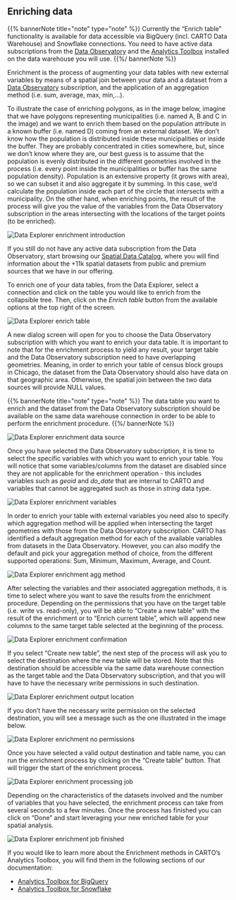 ## Enriching data

{{% bannerNote title="note" type="note" %}}
Currently the “Enrich table” functionality is available for data accessible via BigQuery (incl. CARTO Data Warehouse) and Snowflake connections. You need to have active data subscriptions from the [Data Observatory](/data-observatory/overview/getting-started/) and the [Analytics Toolbox](/analytics-toolbox/about-the-analytics-toolbox/) installed on the data warehouse you will use. 
{{%/ bannerNote %}}

Enrichment is the process of augmenting your data tables with new external variables by means of a spatial join between your data and a dataset from a [Data Observatory](/data-observatory/overview/getting-started/) subscription, and the application of an aggregation method (i.e. sum, average, max, min,...). 

To illustrate the case of enriching polygons, as in the image below, imagine that we have polygons representing municipalities (i.e. named A, B and C in the image) and we want to enrich them based on the population attribute in a known buffer (i.e. named D) coming from an external dataset. We don’t know how the population is distributed inside these municipalities or inside the buffer. They are probably concentrated in cities somewhere, but, since we don’t know where they are, our best guess is to assume that the population is evenly distributed in the different geometries involved in the process (i.e. every point inside the municipalities or buffer has the same population density). Population is an extensive property (it grows with area), so we can subset it and also aggregate it by summing. In this case, we’d calculate the population inside each part of the circle that intersects with a municipality. On the other hand, when enriching points, the result of the process will give you the value of the variables from the Data Observatory subscription in the areas intersecting with the locations of the target points (to be enriched). 

![Data Explorer enrichment introduction](/img/cloud-native-workspace/data-explorer/de_enrichment_introduction.png)

<!-- ![Data Explorer enrichment introduction](/img/cloud-native-workspace/data-explorer/de_enrichment_introduction.png) -->

If you still do not have any active data subscription from the Data Observatory, start browsing our [Spatial Data Catalog](https://carto.com/spatial-data-catalog/browser/), where you will find information about the +11k spatial datasets from public and premium sources that we have in our offering.   

To enrich one of your data tables, from the Data Explorer, select a connection and click on the table you would like to enrich from the collapsible tree. Then, click on the *Enrich table* button from the available options at the top right of the screen.  

![Data Explorer enrich table](/img/cloud-native-workspace/data-explorer/de_enrich_table.png)

A new dialog screen will open for you to choose the Data Observatory subscription with which you want to enrich your data table. It is important to note that for the enrichment process to yield any result, your target table and the Data Observatory subscription need to have overlapping geometries. Meaning, in order to enrich your table of census block groups in Chicago, the dataset from the Data Observatory should also have data on that geographic area. Otherwise, the spatial join between the two data sources will provide NULL values.   

{{% bannerNote title="note" type="note" %}}
The data table you want to enrich and the dataset from the Data Observatory subscription should be available on the same data warehouse connection in order to be able to perform the enrichment procedure.
{{%/ bannerNote %}}

![Data Explorer enrichment data source](/img/cloud-native-workspace/data-explorer/de_enrichment_datasource.png)

Once you have selected the Data Observatory subscription, it is time to select the specific variables with which you want to enrich your table. You will notice that some variables/columns from the dataset are disabled since they are not applicable for the enrichment operation - this includes variables such as *geoid* and *do_date* that are internal to CARTO and variables that cannot be aggregated such as those in *string* data type. 

![Data Explorer enrichment variables](/img/cloud-native-workspace/data-explorer/de_enrichment_variabless.png)

In order to enrich your table with external variables you need also to specify which aggregation method will be applied when intersecting the target geometries with those from the Data Observatory subscription. CARTO has identified a default aggregation method for each of the available variables from datasets in the Data Observatory. However, you can also modify the default and pick your aggregation method of choice, from the different supported operations: Sum, Minimum, Maximum, Average, and Count.

![Data Explorer enrichment agg method](/img/cloud-native-workspace/data-explorer/de_enrichment_aggmethod.png)

After selecting the variables and their associated aggregation methods, it is time to select where you want to save the results from the enrichment procedure. Depending on the permissions that you have on the target table (i.e. write vs. read-only), you will be able to “Create a new table” with the result of the enrichment or to “Enrich current table”, which will append new columns to the same target table selected at the beginning of the process. 

![Data Explorer enrichment confirmation](/img/cloud-native-workspace/data-explorer/de_enrichment_confirmation.png)

If you select “Create new table”, the next step of the process will ask you to select the destination where the new table will be stored. Note that this destination should be accessible via the same data warehouse connection as the target table and the Data Observatory subscription, and that you will have to have the necessary write permissions in such destination. 

![Data Explorer enrichment output location](/img/cloud-native-workspace/data-explorer/de_enrichment_outputlocation.png)

If you don’t have the necessary write permission on the selected destination, you will see a message such as the one illustrated in the image below.  

![Data Explorer enrichment no permissions](/img/cloud-native-workspace/data-explorer/de_enrichment_nopermissions.png)

Once you have selected a valid output destination and table name, you can run the enrichment process by clicking on the “Create table” button. That will trigger the start of the enrichment process. 

![Data Explorer enrichment processing job](/img/cloud-native-workspace/data-explorer/de_enrichment_processingjob.png)

Depending on the characteristics of the datasets involved and the number of variables that you have selected, the enrichment process can take from several seconds to a few minutes. Once the process has finished you can click on “Done” and start leveraging your new enriched table for your spatial analysis.  

![Data Explorer enrichment job finished](/img/cloud-native-workspace/data-explorer/de_enrichment_jobfinished.png)

If you would like to learn more about the Enrichment methods in CARTO’s Analytics Toolbox, you will find them in the following sections of our documentation:

- [Analytics Toolbox for BigQuery](/analytics-toolbox-bigquery/sql-reference/data/)
- [Analytics Toolbox for Snowflake](/analytics-toolbox-snowflake/sql-reference/data/)
